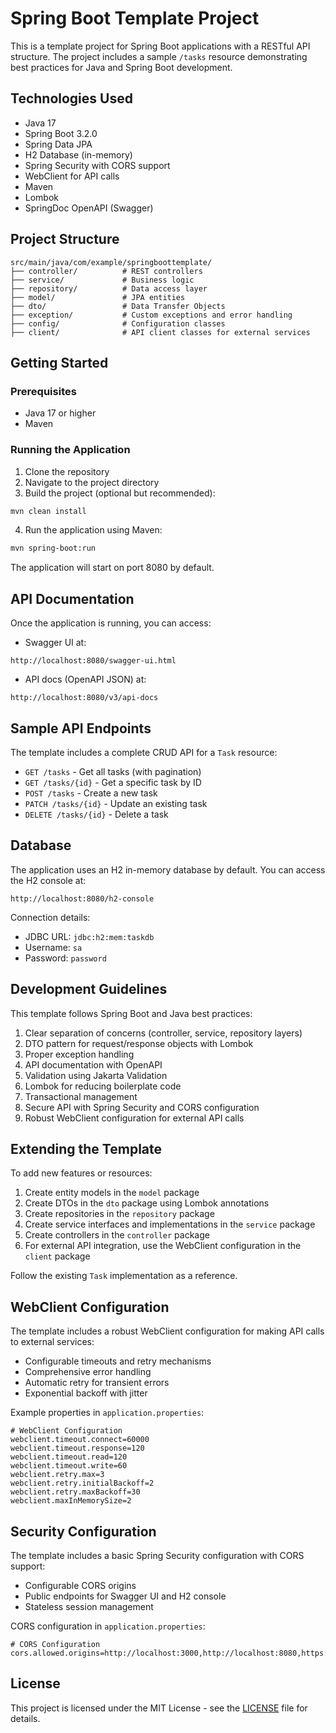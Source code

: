 # Spring Boot Template Project

This is a template project for Spring Boot applications with a RESTful API structure. The project includes a sample `/tasks` resource demonstrating best practices for Java and Spring Boot development.

## Technologies Used

- Java 17
- Spring Boot 3.2.0
- Spring Data JPA
- H2 Database (in-memory)
- Spring Security with CORS support
- WebClient for API calls
- Maven
- Lombok
- SpringDoc OpenAPI (Swagger)

## Project Structure

```
src/main/java/com/example/springboottemplate/
├── controller/          # REST controllers
├── service/             # Business logic
├── repository/          # Data access layer
├── model/               # JPA entities
├── dto/                 # Data Transfer Objects
├── exception/           # Custom exceptions and error handling
├── config/              # Configuration classes
├── client/              # API client classes for external services
```

## Getting Started

### Prerequisites

- Java 17 or higher
- Maven

### Running the Application

1. Clone the repository
2. Navigate to the project directory
3. Build the project (optional but recommended):

```bash
mvn clean install
```

4. Run the application using Maven:

```bash
mvn spring-boot:run
```

The application will start on port 8080 by default.

## API Documentation

Once the application is running, you can access:

- Swagger UI at:
```
http://localhost:8080/swagger-ui.html
```

- API docs (OpenAPI JSON) at:
```
http://localhost:8080/v3/api-docs
```

## Sample API Endpoints

The template includes a complete CRUD API for a `Task` resource:

- `GET /tasks` - Get all tasks (with pagination)
- `GET /tasks/{id}` - Get a specific task by ID
- `POST /tasks` - Create a new task
- `PATCH /tasks/{id}` - Update an existing task
- `DELETE /tasks/{id}` - Delete a task

## Database

The application uses an H2 in-memory database by default. You can access the H2 console at:

```
http://localhost:8080/h2-console
```

Connection details:
- JDBC URL: `jdbc:h2:mem:taskdb`
- Username: `sa`
- Password: `password`

## Development Guidelines

This template follows Spring Boot and Java best practices:

1. Clear separation of concerns (controller, service, repository layers)
2. DTO pattern for request/response objects with Lombok
3. Proper exception handling
4. API documentation with OpenAPI
5. Validation using Jakarta Validation
6. Lombok for reducing boilerplate code
7. Transactional management
8. Secure API with Spring Security and CORS configuration
9. Robust WebClient configuration for external API calls

## Extending the Template

To add new features or resources:

1. Create entity models in the `model` package
2. Create DTOs in the `dto` package using Lombok annotations
3. Create repositories in the `repository` package
4. Create service interfaces and implementations in the `service` package
5. Create controllers in the `controller` package
6. For external API integration, use the WebClient configuration in the `client` package

Follow the existing `Task` implementation as a reference.

## WebClient Configuration

The template includes a robust WebClient configuration for making API calls to external services:

- Configurable timeouts and retry mechanisms
- Comprehensive error handling
- Automatic retry for transient errors
- Exponential backoff with jitter

Example properties in `application.properties`:
```properties
# WebClient Configuration
webclient.timeout.connect=60000
webclient.timeout.response=120
webclient.timeout.read=120
webclient.timeout.write=60
webclient.retry.max=3
webclient.retry.initialBackoff=2
webclient.retry.maxBackoff=30
webclient.maxInMemorySize=2
```

## Security Configuration

The template includes a basic Spring Security configuration with CORS support:

- Configurable CORS origins
- Public endpoints for Swagger UI and H2 console
- Stateless session management

CORS configuration in `application.properties`:
```properties
# CORS Configuration
cors.allowed.origins=http://localhost:3000,http://localhost:8080,https://yourdomain.com
```

## License

This project is licensed under the MIT License - see the [LICENSE](./LICENSE) file for details.